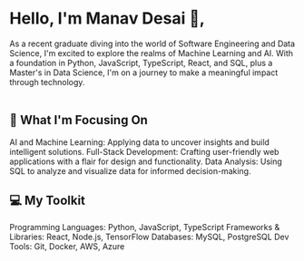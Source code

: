 # Hello, I'm Manav Desai 👋, 
As a recent graduate diving into the world of Software Engineering and Data Science, I'm excited to explore the realms of Machine Learning and AI. With a foundation in Python, JavaScript, TypeScript, React, and SQL, plus a Master's in Data Science, I'm on a journey to make a meaningful impact through technology.
<br/><br/>
## 🌱 What I'm Focusing On
AI and Machine Learning: Applying data to uncover insights and build intelligent solutions.
Full-Stack Development: Crafting user-friendly web applications with a flair for design and functionality.
Data Analysis: Using SQL to analyze and visualize data for informed decision-making.
## 💻 My Toolkit
Programming Languages: Python, JavaScript, TypeScript
Frameworks & Libraries: React, Node.js, TensorFlow
Databases: MySQL, PostgreSQL
Dev Tools: Git, Docker, AWS, Azure

